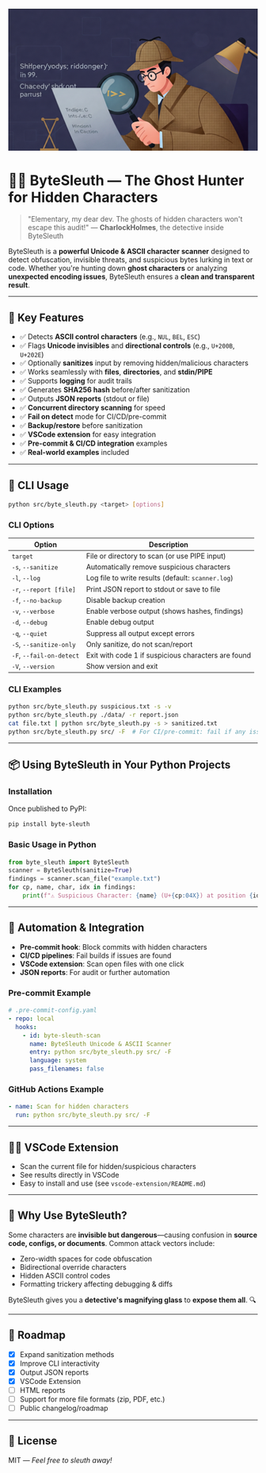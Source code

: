 ![ByteSleuth_Banner](docs/assets/top_banner_a.png)

# 🕵️‍♂️ **ByteSleuth** — The Ghost Hunter for Hidden Characters

> "Elementary, my dear dev. The ghosts of hidden characters won't escape this audit!"
> — **CharlockHolmes**, the detective inside ByteSleuth

ByteSleuth is a **powerful Unicode & ASCII character scanner** designed to detect obfuscation, invisible threats, and suspicious bytes lurking in text or code. Whether you're hunting down **ghost characters** or analyzing **unexpected encoding issues**, ByteSleuth ensures a **clean and transparent result**.

---

## 🚀 **Key Features**
- ✅ Detects **ASCII control characters** (e.g., `NUL`, `BEL`, `ESC`)
- ✅ Flags **Unicode invisibles** and **directional controls** (e.g., `U+200B`, `U+202E`)
- ✅ Optionally **sanitizes** input by removing hidden/malicious characters
- ✅ Works seamlessly with **files**, **directories**, and **stdin/PIPE**
- ✅ Supports **logging** for audit trails
- ✅ Generates **SHA256 hash** before/after sanitization
- ✅ Outputs **JSON reports** (stdout or file)
- ✅ **Concurrent directory scanning** for speed
- ✅ **Fail on detect** mode for CI/CD/pre-commit
- ✅ **Backup/restore** before sanitization
- ✅ **VSCode extension** for easy integration
- ✅ **Pre-commit & CI/CD integration** examples
- ✅ **Real-world examples** included

---

## 🔧 **CLI Usage**

```bash
python src/byte_sleuth.py <target> [options]
```

### **CLI Options**
| Option | Description |
|--------|-------------|
| `target` | File or directory to scan (or use PIPE input) |
| `-s`, `--sanitize` | Automatically remove suspicious characters |
| `-l`, `--log` | Log file to write results (default: `scanner.log`) |
| `-r`, `--report [file]` | Print JSON report to stdout or save to file |
| `-f`, `--no-backup` | Disable backup creation |
| `-v`, `--verbose` | Enable verbose output (shows hashes, findings) |
| `-d`, `--debug` | Enable debug output |
| `-q`, `--quiet` | Suppress all output except errors |
| `-S`, `--sanitize-only` | Only sanitize, do not scan/report |
| `-F`, `--fail-on-detect` | Exit with code 1 if suspicious characters are found |
| `-V`, `--version` | Show version and exit |

### **CLI Examples**
```bash
python src/byte_sleuth.py suspicious.txt -s -v
python src/byte_sleuth.py ./data/ -r report.json
cat file.txt | python src/byte_sleuth.py -s > sanitized.txt
python src/byte_sleuth.py src/ -F  # For CI/pre-commit: fail if any issue found
```

---

## 📦 **Using ByteSleuth in Your Python Projects**

### **Installation**
Once published to PyPI:
```bash
pip install byte-sleuth
```

### **Basic Usage in Python**
```python
from byte_sleuth import ByteSleuth
scanner = ByteSleuth(sanitize=True)
findings = scanner.scan_file("example.txt")
for cp, name, char, idx in findings:
    print(f"⚠️ Suspicious Character: {name} (U+{cp:04X}) at position {idx} → {repr(char)}")
```

---

## 🔁 **Automation & Integration**
- **Pre-commit hook**: Block commits with hidden characters
- **CI/CD pipelines**: Fail builds if issues are found
- **VSCode extension**: Scan open files with one click
- **JSON reports**: For audit or further automation

### **Pre-commit Example**
```yaml
# .pre-commit-config.yaml
- repo: local
  hooks:
    - id: byte-sleuth-scan
      name: ByteSleuth Unicode & ASCII Scanner
      entry: python src/byte_sleuth.py src/ -F
      language: system
      pass_filenames: false
```

### **GitHub Actions Example**
```yaml
- name: Scan for hidden characters
  run: python src/byte_sleuth.py src/ -F
```

---

## 🧑‍💻 **VSCode Extension**
- Scan the current file for hidden/suspicious characters
- See results directly in VSCode
- Easy to install and use (see `vscode-extension/README.md`)

---

## 🧠 **Why Use ByteSleuth?**
Some characters are **invisible but dangerous**—causing confusion in **source code, configs, or documents**. Common attack vectors include:
- Zero-width spaces for code obfuscation
- Bidirectional override characters
- Hidden ASCII control codes
- Formatting trickery affecting debugging & diffs

ByteSleuth gives you a **detective's magnifying glass** to **expose them all**. 🔍

---

## 🚀 **Roadmap**
- [x] Expand sanitization methods
- [x] Improve CLI interactivity
- [x] Output JSON reports
- [x] VSCode Extension
- [ ] HTML reports
- [ ] Support for more file formats (zip, PDF, etc.)
- [ ] Public changelog/roadmap

---

## 📄 **License**
MIT — *Feel free to sleuth away!*
